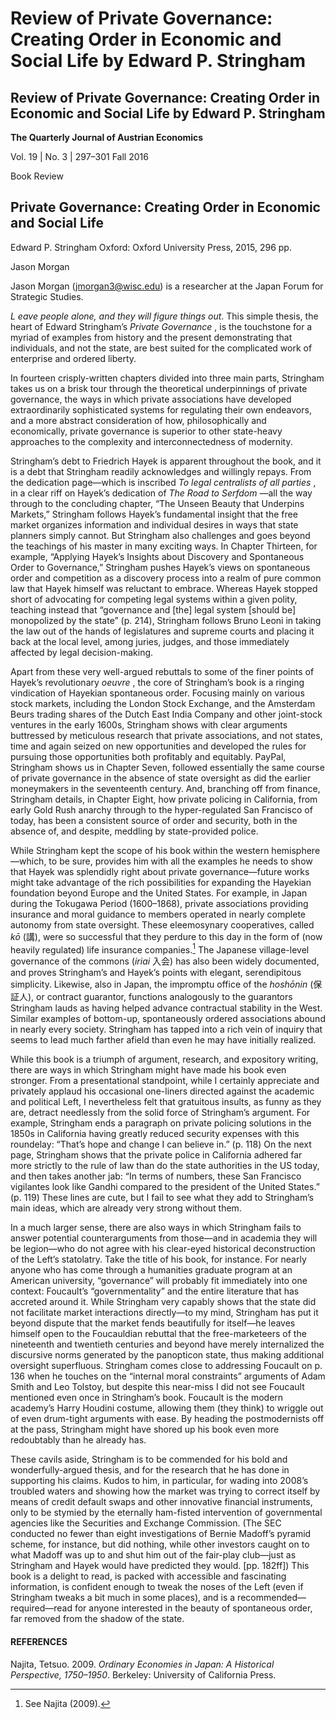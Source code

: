 # Review of Private Governance: Creating Order in Economic and Social Life by Edward P. Stringham

## Review of Private Governance: Creating Order in Economic and Social Life by Edward P. Stringham

**The Quarterly Journal of Austrian Economics**

Vol. 19 | No. 3 | 297–301
Fall 2016

Book Review

## Private Governance: Creating Order in Economic and Social Life

Edward P. Stringham
Oxford: Oxford University Press, 2015, 296 pp.

Jason Morgan

Jason Morgan (jmorgan3@wisc.edu) is a researcher at the Japan Forum for Strategic Studies.

 _L eave people alone, and they will figure things out_. This simple thesis, the heart of Edward Stringham’s _Private Governance_ , is the touchstone for a myriad of examples from history and the present demonstrating that individuals, and not the state, are best suited for the complicated work of enterprise and ordered liberty.

In fourteen crisply-written chapters divided into three main parts, Stringham takes us on a brisk tour through the theoretical underpinnings of private governance, the ways in which private associations have developed extraordinarily sophisticated systems for regulating their own endeavors, and a more abstract consideration of how, philosophically and economically, private governance is superior to other state-heavy approaches to the complexity and interconnectedness of modernity.

Stringham’s debt to Friedrich Hayek is apparent throughout the book, and it is a debt that Stringham readily acknowledges and willingly repays. From the dedication page—which is inscribed _To legal centralists of all parties_ , in a clear riff on Hayek’s dedication of _The Road to Serfdom_ —all the way through to the concluding chapter, “The Unseen Beauty that Underpins Markets,” Stringham follows Hayek’s fundamental insight that the free market organizes information and individual desires in ways that state planners simply cannot. But Stringham also challenges and goes beyond the teachings of his master in many exciting ways. In Chapter Thirteen, for example, “Applying Hayek’s Insights about Discovery and Spontaneous Order to Governance,” Stringham pushes Hayek’s views on spontaneous order and competition as a discovery process into a realm of pure common law that Hayek himself was reluctant to embrace. Whereas Hayek stopped short of advocating for competing legal systems within a given polity, teaching instead that “governance and [the] legal system [should be] monopolized by the state” (p. 214), Stringham follows Bruno Leoni in taking the law out of the hands of legislatures and supreme courts and placing it back at the local level, among juries, judges, and those immediately affected by legal decision-making.

Apart from these very well-argued rebuttals to some of the finer points of Hayek’s revolutionary _oeuvre_ , the core of Stringham’s book is a ringing vindication of Hayekian spontaneous order. Focusing mainly on various stock markets, including the London Stock Exchange, and the Amsterdam Beurs trading shares of the Dutch East India Company and other joint-stock ventures in the early 1600s, Stringham shows with clear arguments buttressed by meticulous research that private associations, and not states, time and again seized on new opportunities and developed the rules for pursuing those opportunities both profitably and equitably. PayPal, Stringham shows us in Chapter Seven, followed essentially the same course of private governance in the absence of state oversight as did the earlier moneymakers in the seventeenth century. And, branching off from finance, Stringham details, in Chapter Eight, how private policing in California, from early Gold Rush anarchy through to the hyper-regulated San Francisco of today, has been a consistent source of order and security, both in the absence of, and despite, meddling by state-provided police.

While Stringham kept the scope of his book within the western hemisphere—which, to be sure, provides him with all the examples he needs to show that Hayek was splendidly right about private governance—future works might take advantage of the rich possibilities for expanding the Hayekian foundation beyond Europe and the United States. For example, in Japan during the Tokugawa Period (1600–1868), private associations providing insurance and moral guidance to members operated in nearly complete autonomy from state oversight. These eleemosynary cooperatives, called _kō_ (講), were so successful that they perdure to this day in the form of (now heavily regulated) life insurance companies.[^1] The Japanese village-level governance of the commons (_iriai_ 入会) has also been widely documented, and proves Stringham’s and Hayek’s points with elegant, serendipitous simplicity. Likewise, also in Japan, the impromptu office of the _hoshōnin_ (保証人), or contract guarantor, functions analogously to the guarantors Stringham lauds as having helped advance contractual stability in the West. Similar examples of bottom-up, spontaneously ordered associations abound in nearly every society. Stringham has tapped into a rich vein of inquiry that seems to lead much farther afield than even he may have initially realized.

While this book is a triumph of argument, research, and expository writing, there are ways in which Stringham might have made his book even stronger. From a presentational standpoint, while I certainly appreciate and privately applaud his occasional one-liners directed against the academic and political Left, I nevertheless felt that gratuitous insults, as funny as they are, detract needlessly from the solid force of Stringham’s argument. For example, Stringham ends a paragraph on private policing solutions in the 1850s in California having greatly reduced security expenses with this roundelay: “That’s hope and change I can believe in.” (p. 118) On the next page, Stringham shows that the private police in California adhered far more strictly to the rule of law than do the state authorities in the US today, and then takes another jab: “In terms of numbers, these San Francisco vigilantes look like Gandhi compared to the president of the United States.” (p. 119) These lines are cute, but I fail to see what they add to Stringham’s main ideas, which are already very strong without them.

In a much larger sense, there are also ways in which Stringham fails to answer potential counterarguments from those—and in academia they will be legion—who do not agree with his clear-eyed historical deconstruction of the Left’s statolatry. Take the title of his book, for instance. For nearly anyone who has come through a humanities graduate program at an American university, “governance” will probably fit immediately into one context: Foucault’s “governmentality” and the entire literature that has accreted around it. While Stringham very capably shows that the state did not facilitate market interactions directly—to my mind, Stringham has put it beyond dispute that the market fends beautifully for itself—he leaves himself open to the Foucauldian rebuttal that the free-marketeers of the nineteenth and twentieth centuries and beyond have merely internalized the discursive norms generated by the panopticon state, thus making additional oversight superfluous. Stringham comes close to addressing Foucault on p. 136 when he touches on the “internal moral constraints” arguments of Adam Smith and Leo Tolstoy, but despite this near-miss I did not see Foucault mentioned even once in Stringham’s book. Foucault is the modern academy’s Harry Houdini costume, allowing them (they think) to wriggle out of even drum-tight arguments with ease. By heading the postmodernists off at the pass, Stringham might have shored up his book even more redoubtably than he already has.

These cavils aside, Stringham is to be commended for his bold and wonderfully-argued thesis, and for the research that he has done in supporting his claims. Kudos to him, in particular, for wading into 2008’s troubled waters and showing how the market was trying to correct itself by means of credit default swaps and other innovative financial instruments, only to be stymied by the eternally ham-fisted intervention of governmental agencies like the Securities and Exchange Commission. (The SEC conducted no fewer than eight investigations of Bernie Madoff’s pyramid scheme, for instance, but did nothing, while other investors caught on to what Madoff was up to and shut him out of the fair-play club—just as Stringham and Hayek would have predicted they would. [pp. 182ff]) This book is a delight to read, is packed with accessible and fascinating information, is confident enough to tweak the noses of the Left (even if Stringham tweaks a bit much in some places), and is a recommended—required—read for anyone interested in the beauty of spontaneous order, far removed from the shadow of the state.

#### REFERENCES

Najita, Tetsuo. 2009. _Ordinary Economies in Japan: A Historical Perspective, 1750–1950_. Berkeley: University of California Press.

[^1]: See Najita (2009).

